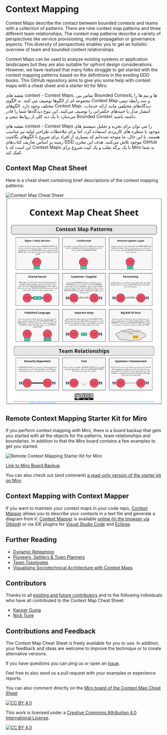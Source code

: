 # Context Mapping

Context Maps describe the contact between bounded contexts and teams with a collection of patterns. There are nine context map patterns and three different team relationships. The context map patterns describe a variety of perspectives like service provisioning, model propagation or governance aspects. This diversity of perspectives enables you to get an holisitic overview of team and bounded context relationships.

Context Maps can be used to analyze existing systems or application landscapes but they are also suitable for upfront design considerations. However, we have realized that many folks struggle to get started with the context mapping patterns based on the definitions in the exsiting DDD books. This GitHub repository aims to give you some help with context maps with a cheat sheet and a starter kit for Miro.


 نقشه های context - Context Maps، تماس بین Bounded Contextها و تیم ها را با مجموعه ای از الگوها توصیف می کنند. نه الگوی Context Map و سه رابطه تیمی مختلف وجود دارد. الگوهای Context Map، دیدگاه‌های مختلفی مانند ارائه خدمات، انتشار مدل یا جنبه‌های حکمرانی را توصیف می‌کنند. این تنوع دیدگاه‌ها شما را قادر می‌سازد تا یک دید کلی از روابط تیمی و Bounded Context داشته باشید.

نقشه های context - Context Maps را می توان برای تجزیه و تحلیل سیستم های موجود یا منظره های کاربردی استفاده کرد، اما برای ملاحظات طراحی اولیه نیز مناسب هستند. با این حال، ما متوجه شده‌ایم که بسیاری از افراد برای شروع با الگوهای نگاشت زمینه بر اساس تعاریف کتاب‌های DDD موجود تلاش می‌کنند. هدف این مخزن GitHub این است که با Context Maps با یک برگه تقلب و یک کیت شروع برای Miro به شما کمک کند.

## Context Map Cheat Sheet

Here is a cheat sheet containing brief descriptions of the context mapping patterns:

![Context Map Cheat Sheet](resources/context-map-cheat-sheet.png)
![Farsi Context Map Cheat Sheet](resources/context-map-cheat-sheet-farsi.png)

## Remote Context Mapping Starter Kit for Miro

If you perform context mapping with Miro, there is a board backup that gets you started with all the objects for the patterns, team relationships and boundaries. In addition to that the Miro board contains a few examples to get you started:

![Remote Context Mapping Starter Kit for Miro](resources/RemoteContextMappingStarterKit.jpg)

[Link to Miro Board Backup](resources/Remote-Context-Mapping-Starter-Kit.rtb)

You can also check out (and comment) [a read-only version of the starter kit on Miro](https://miro.com/app/board/o9J_kqtuB6A=/)

## Context Mapping with Context Mapper

If you want to maintain your context maps in your code repo, [Context Mapper](https://contextmapper.org/) allows you to describe your contexts in a text file and generate a diagram from it. [Context Mapper](https://contextmapper.org/) is available [online (in the browser via Gitpod)](https://contextmapper.org/docs/online-ide/) or via IDE plugins for [Visual Studio Code](https://marketplace.visualstudio.com/items?itemName=contextmapper.context-mapper-vscode-extension) and [Eclipse](https://marketplace.eclipse.org/content/context-mapper/).

## Further Reading

- [Dynamic Reteaming](https://leanpub.com/dynamicreteaming) 
- [Pioneers, Settlers & Town Planners](http://wardleypedia.org/mediawiki/index.php/Pioneers_settlers_town_planners)
- [Team Topologies](https://teamtopologies.com/)
- [Visualising Sociotechnical Architecture with Context Maps](https://speakerdeck.com/mploed/visualizing-sociotechnical-architectures-with-context-maps)

## Contributors

Thanks to all [existing and future contributors](https://github.com/ddd-crew/context-mapping/graphs/contributors) and to the following individuals who have all contributed to the Context Map Cheat Sheet:

- [Kacper Gunia](https://twitter.com/cakper)
- [Nick Tune](https://github.com/ntcoding)

## Contributions and Feedback

The Context Map Cheat Sheet is freely available for you to use. In addition, your feedback and ideas are welcome to improve the technique or to create alternative versions.

If you have questions you can ping us or open an [Issue](https://github.com/ddd-crew/context-map-cheat-sheet/issues/new/choose).

Feel free to also send us a pull request with your examples or experience reports.

You can also comment directly on the [Miro board of the Context Map Cheat Sheet](https://miro.com/app/board/o9J_kqrI8ck=/)

[![CC BY 4.0][cc-by-shield]][cc-by]

This work is licensed under a [Creative Commons Attribution 4.0 International
License][cc-by].

[![CC BY 4.0][cc-by-image]][cc-by]

[cc-by]: http://creativecommons.org/licenses/by/4.0/
[cc-by-image]: https://i.creativecommons.org/l/by/4.0/88x31.png
[cc-by-shield]: https://img.shields.io/badge/License-CC%20BY%204.0-lightgrey.svg

